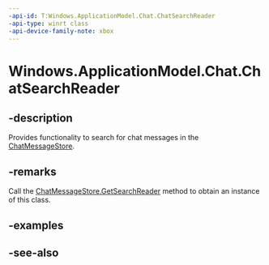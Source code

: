 ```yaml
---
-api-id: T:Windows.ApplicationModel.Chat.ChatSearchReader
-api-type: winrt class
-api-device-family-note: xbox
---
```


<!-- Class syntax.
public class ChatSearchReader : Windows.ApplicationModel.Chat.IChatSearchReader
-->

# Windows.ApplicationModel.Chat.ChatSearchReader

## -description
Provides functionality to search for chat messages in the [ChatMessageStore](chatmessagestore.md).

## -remarks
Call the [ChatMessageStore.GetSearchReader](chatmessagestore_getsearchreader.md) method to obtain an instance of this class.

## -examples

## -see-also

